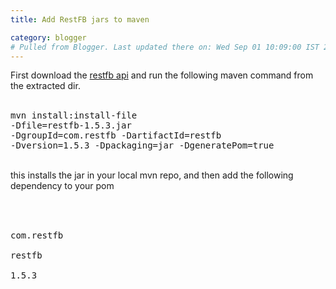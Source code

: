 ```yaml
---
title: Add RestFB jars to maven

category: blogger
# Pulled from Blogger. Last updated there on: Wed Sep 01 10:09:00 IST 2010
---
```

First download the <a href="http://code.google.com/p/restfb/downloads/list">restfb api</a> and run the following maven command from the extracted dir. <br /><br /><pre class="brush: bash">mvn install:install-file -Dfile=restfb-1.5.3.jar <br />-DgroupId=com.restfb -DartifactId=restfb -Dversion=1.5.3 -Dpackaging=jar -DgeneratePom=true<br /></pre><br />this installs the jar in your local mvn repo, and then add the following dependency to your pom<br /><br /><pre class="brush: xml"><dependency><br />  <groupid>com.restfb</groupid><br />  <artifactid>restfb</artifactid><br />  <version>1.5.3</version><br /></dependency><br /></pre>
